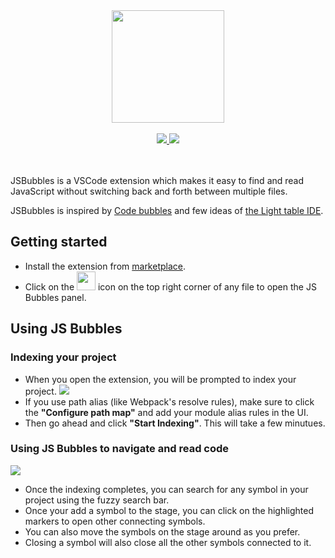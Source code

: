 <div align="center">
<img height="180px" src="https://raw.githubusercontent.com/Raathigesh/JSBubbles/master/docs/assets/bubbles.png">
<br />
<br />
<a href="https://github.com/Raathigesh/JSBubbles/actions">
  <img src="https://img.shields.io/github/workflow/status/Raathigesh/JSBubbles/production-build?style=flat-square" />
</a>
<img src="https://img.shields.io/github/license/Raathigesh/JSBubbles.svg?style=flat-square" />
<br />
<br />
<br />
</div>

JSBubbles is a VSCode extension which makes it easy to find and read JavaScript without switching back and forth between multiple files.

JSBubbles is inspired by [Code bubbles](http://www.andrewbragdon.com/codebubbles_site.asp) and few ideas of [the Light table IDE](https://www.chris-granger.com/2012/04/12/light-table-a-new-ide-concept/).

## Getting started

- Install the extension from [marketplace](https://marketplace.visualstudio.com/items?itemName=Raathigeshan.js-bubbles).
- Click on the <img src="https://raw.githubusercontent.com/Raathigesh/JSBubbles/master/docs/assets/Trigger%20icon.png" height="30px"> icon on the top right corner of any file to open the JS Bubbles panel.

## Using JS Bubbles

### Indexing your project

- When you open the extension, you will be prompted to index your project.
  <img src="https://raw.githubusercontent.com/Raathigesh/JSBubbles/master/docs/assets/LandingPage.png">
- If you use path alias (like Webpack's resolve rules), make sure to click the **"Configure path map"** and add your module alias rules in the UI.
- Then go ahead and click **"Start Indexing"**. This will take a few minutues.

### Using JS Bubbles to navigate and read code

  <img src="https://raw.githubusercontent.com/Raathigesh/JSBubbles/master/docs/assets/Code bubbles.gif">

- Once the indexing completes, you can search for any symbol in your project using the fuzzy search bar.
- Once your add a symbol to the stage, you can click on the highlighted markers to open other connecting symbols.
- You can also move the symbols on the stage around as you prefer.
- Closing a symbol will also close all the other symbols connected to it.
